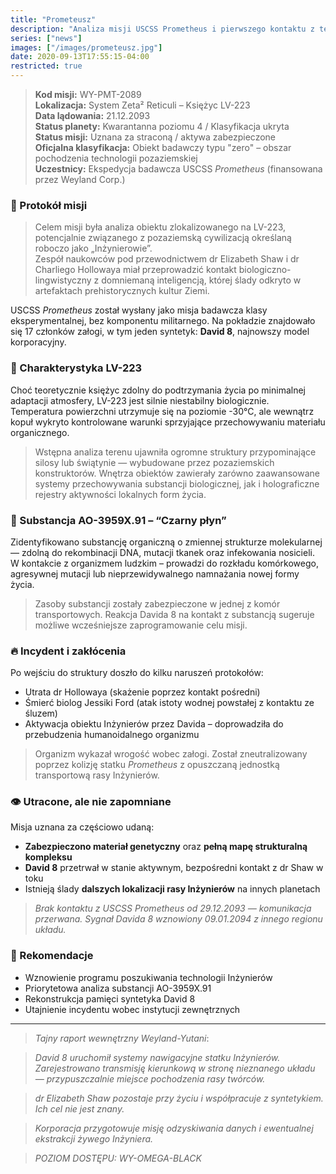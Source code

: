 ```yaml
---
title: "Prometeusz"
description: "Analiza misji USCSS Prometheus i pierwszego kontaktu z technologią Inżynierów"
series: ["news"]
images: ["/images/prometeusz.jpg"]
date: 2020-09-13T17:55:15-04:00
restricted: true
---
```


> **Kod misji:** WY-PMT-2089  
> **Lokalizacja:** System Zeta² Reticuli – Księżyc LV-223  
> **Data lądowania:** 21.12.2093  
> **Status planety:** Kwarantanna poziomu 4 / Klasyfikacja ukryta  
> **Status misji:** Uznana za straconą / aktywa zabezpieczone  
> **Oficjalna klasyfikacja:** Obiekt badawczy typu "zero" – obszar pochodzenia technologii pozaziemskiej  
> **Uczestnicy:** Ekspedycja badawcza USCSS *Prometheus* (finansowana przez Weyland Corp.)


### 🧭 Protokół misji

> Celem misji była analiza obiektu zlokalizowanego na LV-223, potencjalnie związanego z pozaziemską cywilizacją określaną roboczo jako „Inżynierowie”.  
> Zespół naukowców pod przewodnictwem dr Elizabeth Shaw i dr Charliego Hollowaya miał przeprowadzić kontakt biologiczno-lingwistyczny z domniemaną inteligencją, której ślady odkryto w artefaktach prehistorycznych kultur Ziemi.

USCSS *Prometheus* został wysłany jako misja badawcza klasy eksperymentalnej, bez komponentu militarnego. Na pokładzie znajdowało się 17 członków załogi, w tym jeden syntetyk: **David 8**, najnowszy model korporacyjny.


### 🌌 Charakterystyka LV-223

Choć teoretycznie księżyc zdolny do podtrzymania życia po minimalnej adaptacji atmosfery, LV-223 jest silnie niestabilny biologicznie.  
Temperatura powierzchni utrzymuje się na poziomie -30°C, ale wewnątrz kopuł wykryto kontrolowane warunki sprzyjające przechowywaniu materiału organicznego.

> Wstępna analiza terenu ujawniła ogromne struktury przypominające silosy lub świątynie — wybudowane przez pozaziemskich konstruktorów. Wnętrza obiektów zawierały zarówno zaawansowane systemy przechowywania substancji biologicznej, jak i holograficzne rejestry aktywności lokalnych form życia.


### 🧬 Substancja AO-3959X.91 – “Czarny płyn”

Zidentyfikowano substancję organiczną o zmiennej strukturze molekularnej — zdolną do rekombinacji DNA, mutacji tkanek oraz infekowania nosicieli.  
W kontakcie z organizmem ludzkim – prowadzi do rozkładu komórkowego, agresywnej mutacji lub nieprzewidywalnego namnażania nowej formy życia.

> Zasoby substancji zostały zabezpieczone w jednej z komór transportowych. Reakcja Davida 8 na kontakt z substancją sugeruje możliwe wcześniejsze zaprogramowanie celu misji.


### 🔥 Incydent i zakłócenia

Po wejściu do struktury doszło do kilku naruszeń protokołów:

- Utrata dr Hollowaya (skażenie poprzez kontakt pośredni)  
- Śmierć biolog Jessiki Ford (atak istoty wodnej powstałej z kontaktu ze śluzem)  
- Aktywacja obiektu Inżynierów przez Davida – doprowadziła do przebudzenia humanoidalnego organizmu  

> Organizm wykazał wrogość wobec załogi. Został zneutralizowany poprzez kolizję statku *Prometheus* z opuszczaną jednostką transportową rasy Inżynierów.


### 👁️ Utracone, ale nie zapomniane

Misja uznana za częściowo udaną:  
- **Zabezpieczono materiał genetyczny** oraz **pełną mapę strukturalną kompleksu**  
- **David 8** przetrwał w stanie aktywnym, bezpośredni kontakt z dr Shaw w toku  
- Istnieją ślady **dalszych lokalizacji rasy Inżynierów** na innych planetach

> *Brak kontaktu z USCSS Prometheus od 29.12.2093 — komunikacja przerwana. Sygnał Davida 8 wznowiony 09.01.2094 z innego regionu układu.*


### 📌 Rekomendacje

- Wznowienie programu poszukiwania technologii Inżynierów  
- Priorytetowa analiza substancji AO-3959X.91  
- Rekonstrukcja pamięci syntetyka David 8  
- Utajnienie incydentu wobec instytucji zewnętrznych  

---

> *Tajny raport wewnętrzny Weyland-Yutani*:

> *David 8 uruchomił systemy nawigacyjne statku Inżynierów. Zarejestrowano transmisję kierunkową w stronę nieznanego układu — przypuszczalnie miejsce pochodzenia rasy twórców.*  

> *dr Elizabeth Shaw pozostaje przy życiu i współpracuje z syntetykiem. Ich cel nie jest znany.*

> *Korporacja przygotowuje misję odzyskiwania danych i ewentualnej ekstrakcji żywego Inżyniera.*

> *POZIOM DOSTĘPU: WY-OMEGA-BLACK*

